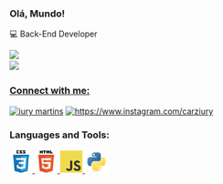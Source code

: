 ### Olá, Mundo!

💻 Back-End Developer</h3>


<div>
  <a href="[https://github.com/IuryMartinsdev](https://github.com/IuryMartinsdev)"> 
  <img height="170em" src="https://github-readme-stats.vercel.app/api?username=IuryMartinsdev&show_icons=true&theme=tokyonight&include_all_commits=true&count_private=true"/>
  <br>
  <img height="150em" src="https://github-readme-stats.vercel.app/api/top-langs/?username=IuryMartinsdev&layout=compact&langs_count=16&theme=tokyonight"/>
</div>

</p>
<h3 align="left">Connect with me:</h3>
<p align="left">
<a href="https://www.linkedin.com/in/iury-martins-3742b6269/" target="blank"><img align="center" src="https://raw.githubusercontent.com/rahuldkjain/github-profile-readme-generator/master/src/images/icons/Social/linked-in-alt.svg" alt="iury martins" height="30" width="40" /></a>
<a href="https://instagram.com/carziury" target="blank"><img align="center" src="https://raw.githubusercontent.com/rahuldkjain/github-profile-readme-generator/master/src/images/icons/Social/instagram.svg" alt="https://www.instagram.com/carziury" height="30" width="40" /></a>
</p>


<h3 align="left">Languages and Tools:</h3>
<p align="left"> <a href="https://www.w3schools.com/css/" target="_blank" rel="noreferrer"> <img src="https://raw.githubusercontent.com/devicons/devicon/master/icons/css3/css3-original-wordmark.svg" alt="css3" width="40" height="40"/> </a> <a href="https://www.w3.org/html/" target="_blank" rel="noreferrer"> <img src="https://raw.githubusercontent.com/devicons/devicon/master/icons/html5/html5-original-wordmark.svg" alt="html5" width="40" height="40"/> </a> <a href="https://developer.mozilla.org/en-US/docs/Web/JavaScript" target="_blank" rel="noreferrer"> <img src="https://raw.githubusercontent.com/devicons/devicon/master/icons/javascript/javascript-original.svg" alt="javascript" width="40" height="40"/> </a> <a href="https://www.python.org" target="_blank" rel="noreferrer"> <img src="https://raw.githubusercontent.com/devicons/devicon/master/icons/python/python-original.svg" alt="python" width="40" height="40"/> </a> </p>

